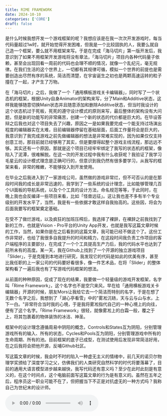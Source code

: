 ```yaml
---
title: RIME FRAMEWORK
date: 2024-10-10
categories: ['CORE']
draft: false
---
```


​	是什么时候我想开发一个游戏框架的呢？我想应该是在我一次次开发游戏时，每当代码量超过1w时，就开始觉得开发困难，但我是一个比较固执的人，我要么就自己造一个框架，要么就不用框架来写。于是在完成「海马切片」第一版开发后，我意识到了如果不用框架开发游戏将没有章法，「海马切片」项目内各种代码量子依赖，甚至会出现回看一周前的代码也会理不顺的情况，就像一个乱纪元，毫无规律。在我们生活的这个世界上，一切都有其规律可循，模拟一个世界的前提也是需要创造出尽然有序的系统，简洁而清楚，在宇宙诞生之初也是两颗高速运转的粒子撞在了一起，才产生了万物。

​	在「海马切片」之后，我做了一个「通用横板游戏关卡编辑器」，同时写了一个状态机的框架，根据Unity自身Animator的架构来写，分了Main和Additive状态，这样我能够随意切换Main状态并且随意添加和删除Additive状态，但当时我设计的这个状态机过于死板，死死的遵守设计模式的原则来写，最后整体的架构没有大问题，但是新的功能写的非常痛苦，创建一个新的状态的代价都是巨大的。在毕设答辩之后我也对这个项目失去了兴趣，原因之一是如果我要完成一个能支持过场演出程度的编辑器实在太难，目前编辑器停留在基础层面，后面工作量将会是巨大的，我意识到了我完成游戏之前先做编辑器的想法是非常难实现的，因为如果仅仅支持创意工坊，那目前就已经够用了其实，但是要撑得起整个游戏主线流程，那远远不够。其实还有一个原因，那就是这个项目已经牢牢绑定了我写的状态机的框架，像陷入了泥潭，很难解脱。在这一次的开发过程中我有什么收获呢？我验证了我学习毛星云的设计模式理念是正确可行的，但意识到我仍然有很多要学习，从我写的框架来看，非常的稚嫩，不能够投入到开发使用。

​	在毕业之后我进入到了一家游戏公司，虽然做的游戏非常烂，但不可否认的是在那段时间我的成长是非常迅速的，我学到了一些系统的设计理念，比如能够管理几百个UI面板的导航系统，以及个个工具的设计方法，命名规范等等，于此同时，在晚上我也会反编译一些项目来看，比如「怪兽远征」。这让我也差不多有半个专业级别的开发水平了，当然，我是有一些依据才敢这样自我抬高的。这些因，将会为后面我要写的框架奠定基础。

​	在受不了做烂游戏，以及疯狂的加班压榨后，我选择了裸辞，在裸辞之前我找到了新的工作，也就是Vision - Pro平台的Unity App开发，也就是我写这篇文章时候的工作，当然，如果你是在之后看到的这篇文章，我可能已经不做这个了。这份工作非常好，也给了我很多自我提升的时间和精力，在这段时间我负责工作项目的客户端程序的主要部分，在完成了一个个工具提高生产力后，我的代码水平也达到了前所未有的高度。某一天，我在Github上找到了一个开源的独立游戏项目「Slider」，于是克隆到本地进行研究，我发现它的代码是如此的优美有序，甚至比我任职的上一家公司的代码要好看很多，像一件艺术品，在将「Slider」的整体架构看了一遍后我也有了写游戏代码框架的想法。

​	从前面的种种原因，促成了现在的结果，我要做一个轻量级的游戏开发框架，名字叫「Rime Framework」，这个名字也不是空穴来风，早在给「通用横板游戏关卡编辑器」开源的时候，朋友Mors让我给它去一个简洁而特别的名字，于是在想了无数个名字之后，我想到了「湖心亭看雪」中的"雾凇沆砀，天与云与山与水，上下一白。"非常符合当时我的心境，于是我将雾凇指代自己的一种心境上的向往，便有了这个名字。「Rime Framework」很轻，就像雾凇上的白霜一般，覆之于上，将其包裹着的物体装饰的冰洁、神圣。

​	框架中的设计理念遵循周易中阴阳的概念，Controls和States互为阴阳，分别管理游戏所有的输入、所有的状态，Cycles和Pools互为阴阳，分别管理游戏中所有的生命周期、所有的池。目前框架的底子已成型，在测试使用后发现非常简洁好用，在之后我将会把他开源，反哺Github社区。

​	写这篇文章的时候，我会时不时的陷入一种虚无主义的情绪中，前几天的诺贝尔物理学奖颁给了深度学习之父，仿佛我们的人类研究自然科学的时代将要落幕了，目前的通用大语言模型进步越来越快，我写代码还有意义吗？至少在此时此刻是有意义的，在这个时间点，这个电脑前面写这篇文章的行为是有意义的。虽然在五年之后，程序员这一职业可能不在了，但把握当下不正是对抗虚无的一种方式吗？我称自己为世纪末的设计师。

<audio controls autoplay>
  <source src="/audios/Dreiton_1.mp3" type="audio/mpeg">
  Your browser does not support the audio tag.
</audio>
